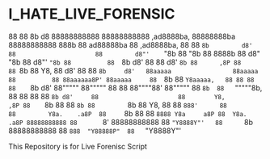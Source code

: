# I_HATE_LIVE_FORENSIC


88          88 8b           d8 88888888888             88888888888 ,ad8888ba,   88888888ba  88888888888 888b      88  ad88888ba  88   ,ad8888ba,
88          88 `8b         d8' 88                      88         d8"'    `"8b  88      "8b 88          8888b     88 d8"     "8b 88  d8"'    `"8b
88          88  `8b       d8'  88                      88        d8'        `8b 88      ,8P 88          88 `8b    88 Y8,         88 d8'
88          88   `8b     d8'   88aaaaa                 88aaaaa   88          88 88aaaaaa8P' 88aaaaa     88  `8b   88 `Y8aaaaa,   88 88
88          88    `8b   d8'    88"""""                 88"""""   88          88 88""""88'   88"""""     88   `8b  88   `"""""8b, 88 88
88          88     `8b d8'     88                      88        Y8,        ,8P 88    `8b   88          88    `8b 88         `8b 88 Y8,
88          88      `888'      88                      88         Y8a.    .a8P  88     `8b  88          88     `8888 Y8a     a8P 88  Y8a.    .a8P
88888888888 88       `8'       88888888888             88          `"Y8888Y"'   88      `8b 88888888888 88      `888  "Y88888P"  88   `"Y8888Y"'

This Repository is for Live Forenisc Script
